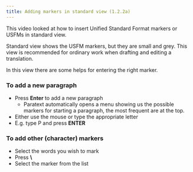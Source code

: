 ```yaml
---
title: Adding markers in standard view (1.2.2a)
---
```

This video looked at how to insert Unified Standard Format markers or USFMs in standard view.

Standard view shows the USFM markers, but they are small and grey. This view is recommended for ordinary work when drafting and editing a translation.

In this view there are some helps for entering the right marker.

### To add a new paragraph

- Press **Enter** to add a new paragraph
  - Paratext automatically opens a menu showing us the possible markers for starting a paragraph, the most frequent are at the top.
- Either use the mouse or type the appropriate letter
- E.g. type P and press **ENTER**

### To add other (character) markers

- Select the words you wish to mark
- Press **\\**
- Select the marker from the list

